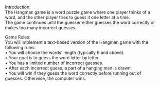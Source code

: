 Introduction:
<br>
The Hangman game is a word puzzle game where one player thinks of a word, and the other player tries to guess it one letter at a time. 
<br>
The game continues until the guesser either guesses the word correctly or makes too many incorrect guesses.

Game Rules:
<br>
You will implement a text-based version of the Hangman game with the following rules:
<br>
• You will choose the words’ length (typically 6 and above).
<br>
• Your goal is to guess the word letter by letter.
<br>
• You has a limited number of incorrect guesses.
<br>
• After each incorrect guess, a part of a hanging man is drawn.
<br>
• You will win if they guess the word correctly before running out of guesses. Otherwise, the computer wins.
